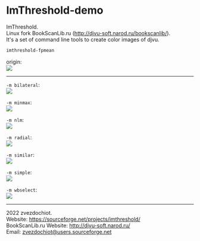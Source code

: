 # ImThreshold-demo

ImThreshold.  
Linux fork BookScanLib.ru (http://djvu-soft.narod.ru/bookscanlib/).  
It's a set of command line tools to create color images of djvu.  

```sh
imthreshold-fpmean
```

origin:  
![](../../orig/lena.png)

---

`-m bilateral`:  
![](./lena.fpmean.bilateral.png)

`-m minmax`:  
![](./lena.fpmean.minmax.png)

`-m nlm`:  
![](./lena.fpmean.nlm.png)

`-m radial`:  
![](./lena.fpmean.radial.png)

`-m similar`:  
![](./lena.fpmean.similar.png)

`-m simple`:  
![](./lena.fpmean.simple.png)

`-m wbselect`:  
![](./lena.fpmean.wbselect.png)

---

 2022 zvezdochiot.  
 Website: https://sourceforge.net/projects/imthreshold/  
 BookScanLib.ru Website: http://djvu-soft.narod.ru/  
 Email: zvezdochiot@users.sourceforge.net  
